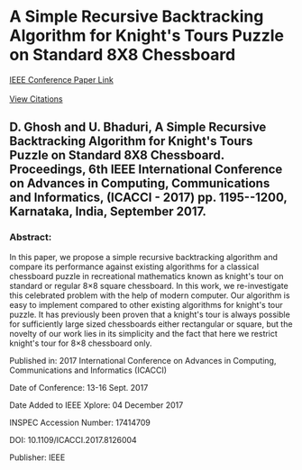 # A Simple Recursive Backtracking Algorithm for Knight's Tours Puzzle on Standard 8X8 Chessboard
[IEEE Conference Paper Link](https://ieeexplore.ieee.org/abstract/document/8126004)
</br></br>
[View Citations](https://scholar.google.co.in/scholar?oi=bibs&hl=en&cites=11978541075388951494&as_sdt=5)


## D. Ghosh and U. Bhaduri, A Simple Recursive Backtracking Algorithm for Knight's Tours Puzzle on Standard 8X8 Chessboard. Proceedings, 6th IEEE International Conference on Advances in Computing, Communications and Informatics, (ICACCI - 2017) pp. 1195--1200, Karnataka, India, September 2017.


### Abstract:
In this paper, we propose a simple recursive backtracking algorithm and compare its performance against existing algorithms for a classical chessboard puzzle in recreational mathematics known as knight's tour on standard or regular 8×8 square chessboard. In this work, we re-investigate this celebrated problem with the help of modern computer. Our algorithm is easy to implement compared to other existing algorithms for knight's tour puzzle. It has previously been proven that a knight's tour is always possible for sufficiently large sized chessboards either rectangular or square, but the novelty of our work lies in its simplicity and the fact that here we restrict knight's tour for 8×8 chessboard only.

Published in: 2017 International Conference on Advances in Computing, Communications and Informatics (ICACCI)

Date of Conference: 13-16 Sept. 2017

Date Added to IEEE Xplore: 04 December 2017

INSPEC Accession Number: 17414709

DOI: 10.1109/ICACCI.2017.8126004

Publisher: IEEE
